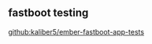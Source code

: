 ## fastboot testing

[github:kaliber5/ember-fastboot-app-tests](https://github.com/kaliber5/ember-fastboot-app-tests)
